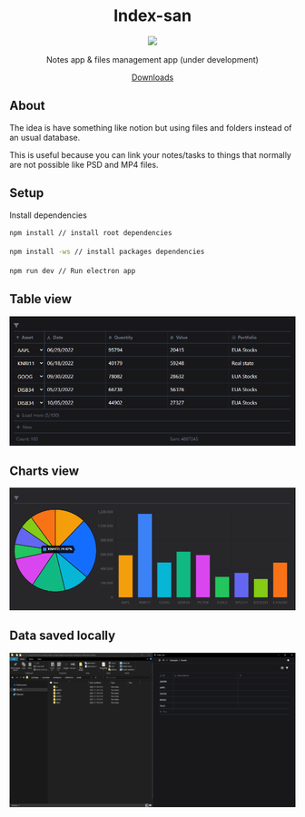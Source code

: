 <div align="center">

# Index-san

<img src="./logo.ico" height="200" />

Notes app & files management app (under development)

[Downloads](https://github.com/sidekick-coder/index-san/releases)

</div>

## About

The idea is have something like notion but using files and folders instead of an usual database.

This is useful because you can link your notes/tasks to things that normally are not possible like PSD and MP4 files.

## Setup

Install dependencies

```bash
npm install // install root dependencies

npm install -ws // install packages dependencies

npm run dev // Run electron app
```



## Table view


![](./screenshots/collecton-table.png)

## Charts view

![](./screenshots/collecton-chart.png)


## Data saved locally

![](./screenshots/folder-as-collection-table.png)